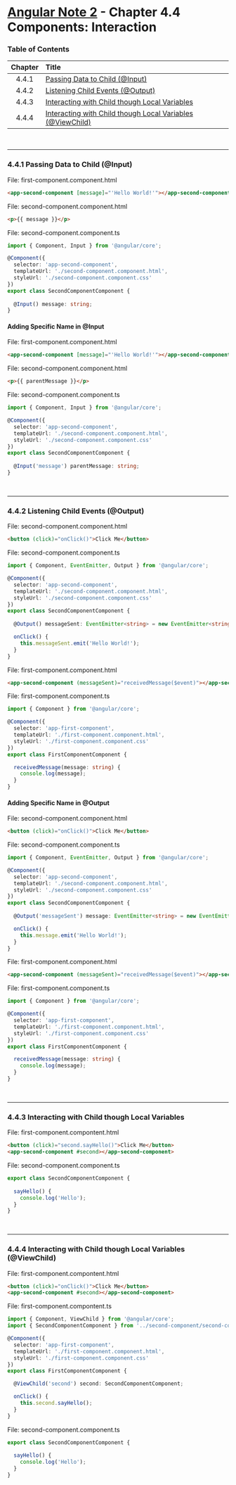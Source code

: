 # [Angular Note 2](../README.md) - Chapter 4.4 Components: Interaction

### Table of Contents
| Chapter | Title |
| :-: | :- |
| 4.4.1 | [Passing Data to Child (@Input)]() |
| 4.4.2 | [Listening Child Events (@Output)]() |
| 4.4.3 | [Interacting with Child though Local Variables]() |
| 4.4.4 | [Interacting with Child though Local Variables (@ViewChild)]() |

<br>
<hr>

### 4.4.1 Passing Data to Child (@Input)
File: first-component.component.html
```html
<app-second-component [message]="'Hello World!'"></app-second-component>
```
File: second-component.component.html
```html
<p>{{ message }}</p>
```
File: second-component.component.ts
```ts
import { Component, Input } from '@angular/core';

@Component({
  selector: 'app-second-component',
  templateUrl: './second-component.component.html',
  styleUrl: './second-component.component.css'
})
export class SecondComponentComponent {
  
  @Input() message: string;
}
```

#### Adding Specific Name in @Input
File: first-component.component.html
```html
<app-second-component [message]="'Hello World!'"></app-second-component>
```
File: second-component.component.html
```html
<p>{{ parentMessage }}</p>
```
File: second-component.component.ts
```ts
import { Component, Input } from '@angular/core';

@Component({
  selector: 'app-second-component',
  templateUrl: './second-component.component.html',
  styleUrl: './second-component.component.css'
})
export class SecondComponentComponent {
  
  @Input('message') parentMessage: string;
}
```

<br>
<hr>

### 4.4.2 Listening Child Events (@Output)
File: second-component.component.html
```html
<button (click)="onClick()">Click Me</button>
```
File: second-component.component.ts
```ts
import { Component, EventEmitter, Output } from '@angular/core';

@Component({
  selector: 'app-second-component',
  templateUrl: './second-component.component.html',
  styleUrl: './second-component.component.css'
})
export class SecondComponentComponent {
  
  @Output() messageSent: EventEmitter<string> = new EventEmitter<string>();

  onClick() {
    this.messageSent.emit('Hello World!');
  }
}
```
File: first-component.component.html
```html
<app-second-component (messageSent)="receivedMessage($event)"></app-second-component>
```
File: first-component.component.ts
```ts
import { Component } from '@angular/core';

@Component({
  selector: 'app-first-component',
  templateUrl: './first-component.component.html',
  styleUrl: './first-component.component.css'
})
export class FirstComponentComponent {

  receivedMessage(message: string) {
    console.log(message);
  }
}
```

#### Adding Specific Name in @Output
File: second-component.component.html
```html
<button (click)="onClick()">Click Me</button>
```
File: second-component.component.ts
```ts
import { Component, EventEmitter, Output } from '@angular/core';

@Component({
  selector: 'app-second-component',
  templateUrl: './second-component.component.html',
  styleUrl: './second-component.component.css'
})
export class SecondComponentComponent {
  
  @Output('messageSent') message: EventEmitter<string> = new EventEmitter<string>();

  onClick() {
    this.message.emit('Hello World!');
  }
}
```
File: first-component.component.html
```html
<app-second-component (messageSent)="receivedMessage($event)"></app-second-component>
```
File: first-component.component.ts
```ts
import { Component } from '@angular/core';

@Component({
  selector: 'app-first-component',
  templateUrl: './first-component.component.html',
  styleUrl: './first-component.component.css'
})
export class FirstComponentComponent {

  receivedMessage(message: string) {
    console.log(message);
  }
}
```

<br>
<hr>

### 4.4.3 Interacting with Child though Local Variables
File: first-component.compontent.html
```html
<button (click)="second.sayHello()">Click Me</button>
<app-second-component #second></app-second-component>
```
File: second-component.component.ts
```ts
export class SecondComponentComponent {
  
  sayHello() {
    console.log('Hello');
  }
}
```

<br>
<hr>

### 4.4.4 Interacting with Child though Local Variables (@ViewChild)
File: first-component.compontent.html
```html
<button (click)="onClick()">Click Me</button>
<app-second-component #second></app-second-component>
```
File: first-component.compontent.ts
```ts
import { Component, ViewChild } from '@angular/core';
import { SecondComponentComponent } from '../second-component/second-component.component';

@Component({
  selector: 'app-first-component',
  templateUrl: './first-component.component.html',
  styleUrl: './first-component.component.css'
})
export class FirstComponentComponent {

  @ViewChild('second') second: SecondComponentComponent;

  onClick() {
    this.second.sayHello();
  }
}
```
File: second-component.component.ts
```ts
export class SecondComponentComponent {
  
  sayHello() {
    console.log('Hello');
  }
}
```
